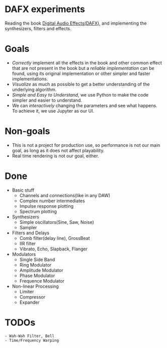 # DAFX experiments

Reading the book [Digital Audio Effects(DAFX)](https://www.amazon.com/DAFX-Digital-Effects-Udo-Z%C3%B6lzer/dp/0470665998), and implementing the synthesizers, filters and effects.

# Goals

- *Correctly* implement all the effects in the book and other common effect that are not present in the book but a *reliable implementation* can be found, using its original implementation or other simpler and faster implementations.
- *Visualize* as much as possible to get a better understanding of the underlying algorithm. 
- *Simple and Easy to Understand*, we use Python to make the code simpler and easier to understand.
- We can *interactively* changing the parameters and see what happens. To achieve it, we use Jupyter as our UI.

# Non-goals

- This is not a project for production use, so performance is not our main goal, as long as it does not affect playability.
- Real time rendering is not our goal, either.


# Done

- Basic stuff
	- Channels and connections(like in any DAW)
	- Complex number intermediates
	- Impulse response plotting 
	- Spectrum plotting
- Synthesizers
	- Simple oscillators(Sine, Saw, Noise)
	- Sampler
- Filters and Delays
	- Comb filter(delay line), GrossBeat
	- IIR filter
	- Vibrato, Echo, Slapback, Flanger
- Modulators
	- Single Side Band
	- Ring Modulator
	- Amplitude Modulator
	- Phase Modulator
	- Frequence Modulator
- Non-linear Processing
	- Limiter
	- Compressor
	- Expander

# TODOs
	- Wah-Wah Filter, Bell
	- Time/Frequency Warping
